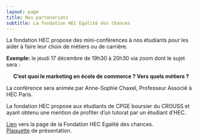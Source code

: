 ```yaml
---
layout: page
title: Nos partenariats
subtitle: La fondation HEC Egalité des chances
---
```




La fondation HEC propose des mini-conférences à nos étudiants pour les aider à faire leur choix de métiers ou de carrière.

<div class="box-note">
<p> <strong>Exemple:</strong>  le jeudi 17 décembre de 19h30 à 20h30 via zoom dont le sujet sera : </p>
  <center><strong>C’est quoi le marketing en école de commerce ? Vers quels métiers ?</strong> </center>
<p>La conférence sera animée par Anne-Sophie Chaxel, Professeur Associé à HEC Paris.</p>

</div>


La fondation HEC propose aux étudiants de CPGE boursier du CROUSS et ayant obtenu une mention de profiter d’un tutorat par un étudiant d’HEC.

[Lien](https://www.hec.edu/fr/en-bref/egalite-des-chances) vers la page de la Fondation HEC Egalité des chances.  
[Plaquette](https://contents.hec.edu/s3fs-public/2020-09/Version%20web%20-%20Egalit%C3%A9%20des%20chances%20HEC%20Paris.pdf?OfWO2rhzKXWiqxGXdh9qlEYRUhV7VO3w=#_ga=2.247735367.1525330281.1607605743-413174991.1607005108) de présentation.
